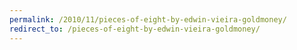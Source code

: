 ```yaml
---
permalink: /2010/11/pieces-of-eight-by-edwin-vieira-goldmoney/
redirect_to: /pieces-of-eight-by-edwin-vieira-goldmoney/
---
```

